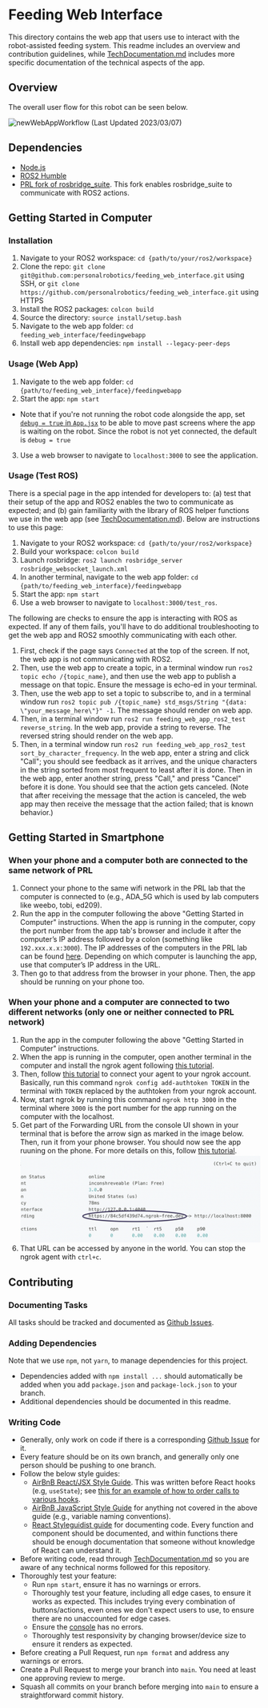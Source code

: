 # Feeding Web Interface

This directory contains the web app that users use to interact with the robot-assisted feeding system. This readme includes an overview and contribution guidelines, while [TechDocumentation.md](https://github.com/personalrobotics/feeding_web_interface/tree/main/feedingwebapp/TechDocumentation.md) includes more specific documentation of the technical aspects of the app.

## Overview
The overall user flow for this robot can be seen below.

![newWebAppWorkflow](https://user-images.githubusercontent.com/26337328/223597500-5e520b7a-eb2b-45ad-b9e8-91fec1bdeba4.jpg)
(Last Updated 2023/03/07)
<!-- ![Web App State Machine](https://user-images.githubusercontent.com/8277986/191333326-c71a1765-475c-40f6-87da-a79b7c73e0ee.png) 
(Last Updated 2022/09/20) -->

## Dependencies
- [Node.js](https://nodejs.org/en/download/package-manager)
- [ROS2 Humble](https://docs.ros.org/en/humble/Installation.html)
- [PRL fork of rosbridge_suite](https://github.com/personalrobotics/rosbridge_suite). This fork enables rosbridge_suite to communicate with ROS2 actions.

## Getting Started in Computer

### Installation
1. Navigate to your ROS2 workspace: `cd {path/to/your/ros2/workspace}`
2. Clone the repo: `git clone git@github.com:personalrobotics/feeding_web_interface.git` using SSH, or `git clone https://github.com/personalrobotics/feeding_web_interface.git` using HTTPS
3. Install the ROS2 packages: `colcon build`
4. Source the directory: `source install/setup.bash`
5. Navigate to the web app folder: `cd feeding_web_interface/feedingwebapp`
6. Install web app dependencies: `npm install --legacy-peer-deps`

### Usage (Web App)
1. Navigate to the web app folder: `cd {path/to/feeding_web_interface}/feedingwebapp`
2. Start the app: `npm start`
  - Note that if you're not running the robot code alongside the app, set [`debug = true` in `App.jsx`](https://github.com/personalrobotics/feeding_web_interface/tree/main/feedingwebapp/src/App.jsx#L17) to be able to move past screens where the app is waiting on the robot. Since the robot is not yet connected, the default is `debug = true`
3. Use a web browser to navigate to `localhost:3000` to see the application.

### Usage (Test ROS)
There is a special page in the app intended for developers to: (a) test that their setup of the app and ROS2 enables the two to communicate as expected; and (b) gain familiarity with the library of ROS helper functions we use in the web app (see [TechDocumentation.md](https://github.com/personalrobotics/feeding_web_interface/tree/main/feedingwebapp/TechDocumentation.md)). Below are instructions to use this page:
1. Navigate to your ROS2 workspace: `cd {path/to/your/ros2/workspace}`
2. Build your workspace: `colcon build`
3. Launch rosbridge: `ros2 launch rosbridge_server rosbridge_websocket_launch.xml`
4. In another terminal, navigate to the web app folder: `cd {path/to/feeding_web_interface}/feedingwebapp`
5. Start the app: `npm start`
6. Use a web browser to navigate to `localhost:3000/test_ros`.

The following are checks to ensure the app is interacting with ROS as expected. If any of them fails, you'll have to do additional troubleshooting to get the web app and ROS2 smoothly communicating with each other.
1. First, check if the page says `Connected` at the top of the screen. If not, the web app is not communicating with ROS2.
2. Then, use the web app to create a topic, in a terminal window run `ros2 topic echo /{topic_name}`, and then use the web app to publish a message on that topic. Ensure the message is echo-ed in your terminal.
3. Then, use the web app to set a topic to subscribe to, and in a terminal window run `ros2 topic pub /{topic_name} std_msgs/String "{data: \"your_message_here\"}" -1`. The message should render on web app.
4. Then, in a terminal window run `ros2 run feeding_web_app_ros2_test reverse_string`. In the web app, provide a string to reverse. The reversed string should render on the web app.
5. Then, in a terminal window run `ros2 run feeding_web_app_ros2_test sort_by_character_frequency`. In the web app, enter a string and click "Call"; you should see feedback as it arrives, and the unique characters in the string sorted from most frequent to least after it is done. Then in the web app, enter another string, press "Call," and press "Cancel" before it is done. You should see that the action gets canceled. (Note that after receiving the message that the action is canceled, the web app may then receive the message that the action failed; that is known behavior.)

## Getting Started in Smartphone

### When your phone and a computer both are connected to the same network of PRL 
1. Connect your phone to the same wifi network in the PRL lab that the computer is connected to (e.g., ADA_5G which is used by lab computers like weebo, tobi, ed209). 
2. Run the app in the computer following the above "Getting Started in Computer" instructions. When the app is running in the computer, copy the port number from the app tab's browser and include it after the computer’s IP address followed by a colon (something like `192.xxx.x.x:3000`). The IP addresses of the computers in the PRL lab can be found [here](https://github.com/personalrobotics/pr_docs/wiki/Networking-and-SSH-Information). Depending on which computer is launching the app, use that computer’s IP address in the URL.
3. Then go to that address from the browser in your phone. Then, the app should be running on your phone too. 

### When your phone and a computer are connected to two different networks (only one or neither connected to PRL network)
1. Run the app in the computer following the above "Getting Started in Computer" instructions. 
2. When the app is running in the computer, open another terminal in the computer and install the ngrok agent following [this tutorial](https://ngrok.com/docs/getting-started/#step-2-install-the-ngrok-agent).
3. Then, follow [this tutorial](https://ngrok.com/docs/getting-started/#step-3-connect-your-agent-to-your-ngrok-account) to connect your agent to your ngrok account. Basically, run this command `ngrok config add-authtoken TOKEN` in the terminal with `TOKEN` replaced by the authtoken from your ngrok account.
4. Now, start ngrok by running this command `ngrok http 3000` in the terminal where `3000` is the port number for the app running on the computer with the localhost. 
5. Get part of the Forwarding URL from the console UI shown in your terminal that is before the arrow sign as marked in the image below. Then, run it from your phone browser. You should now see the app ruuning on the phone. For more details on this, follow [this tutorial](https://ngrok.com/docs/getting-started/#step-4-start-ngrok). ![image below](./img/image.png)
6. That URL can be accessed by anyone in the world. You can stop the ngrok agent with `ctrl+c`.

## Contributing

### Documenting Tasks

All tasks should be tracked and documented as [Github Issues](https://github.com/personalrobotics/feeding_web_interface/issues).

### Adding Dependencies
Note that we use `npm`, not `yarn`, to manage dependencies for this project.
- Dependencies added with `npm install ...` should automatically be added when you add `package.json` and `package-lock.json` to your branch.
- Additional dependencies should be documented in this readme.

### Writing Code
- Generally, only work on code if there is a corresponding [Github Issue](https://github.com/personalrobotics/feeding_web_interface/issues) for it.
- Every feature should be on its own branch, and generally only one person should be pushing to one branch.
- Follow the below style guides:
  - [AirBnB React/JSX Style Guide](https://airbnb.io/javascript/react/). This was written before React hooks (e.g, `useState`); see [this for an example of how to order calls to various hooks](https://dev.to/abrahamlawson/react-style-guide-24pp#comment-1f4fd).
  - [AirBnB JavaScript Style Guide](https://airbnb.io/javascript/) for anything not covered in the above guide (e.g., variable naming conventions).
  - [React Styleguidist guide](https://react-styleguidist.js.org/docs/documenting/) for documenting code. Every function and component should be documented, and within functions there should be enough documentation that someone without knowledge of React can understand it.
- Before writing code, read through [TechDocumentation.md](https://github.com/personalrobotics/feeding_web_interface/tree/main/feedingwebapp/TechDocumentation.md) so you are aware of any technical norms followed for this repository.
- Thoroughly test your feature:
  - Run `npm start`, ensure it has no warnings or errors.
  - Thoroughly test your feature, including all edge cases, to ensure it works as expected. This includes trying every combination of buttons/actions, even ones we don't expect users to use, to ensure there are no unaccounted for edge cases.
  - Ensure the [console](https://developer.chrome.com/docs/devtools/console/) has no errors.
  - Thoroughly test responsivity by changing browser/device size to ensure it renders as expected.
- Before creating a Pull Request, run `npm format` and address any warnings or errors.
- Create a Pull Request to merge your branch into `main`. You need at least one approving review to merge.
- Squash all commits on your branch before merging into `main` to ensure a straightforward commit history.
